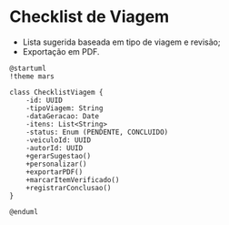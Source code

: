 # Checklist de Viagem
- Lista sugerida baseada em tipo de viagem e revisão;
- Exportação em PDF.

```puml
@startuml
!theme mars

class ChecklistViagem {
    -id: UUID
    -tipoViagem: String
    -dataGeracao: Date
    -itens: List<String>
    -status: Enum (PENDENTE, CONCLUIDO)
    -veiculoId: UUID
    -autorId: UUID
    +gerarSugestao()
    +personalizar()
    +exportarPDF()
    +marcarItemVerificado()
    +registrarConclusao()
}

@enduml
```
